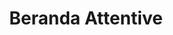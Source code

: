 ---
title: "Beranda Attentive"
description: "Cari psikolog terdekat dan terpercaya di Attentive.id. Tim psikolog profesional kami siap membantu Anda menemukan solusi untuk kesehatan mental Anda."
---